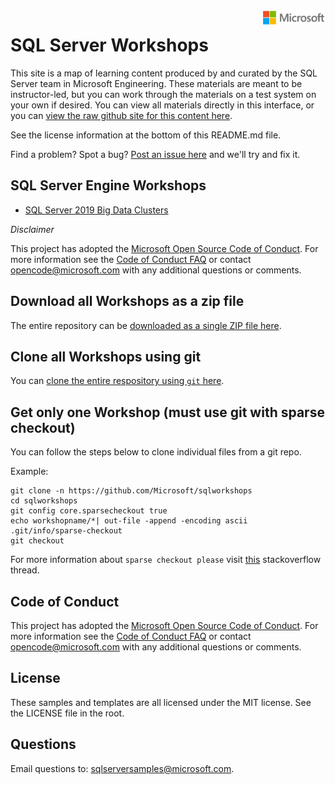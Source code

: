 <img style="float: right;" src="./graphics/solutions-microsoft-logo-small.png">

# SQL Server Workshops

This site is a map of learning content produced by and curated by the SQL Server team in Microsoft Engineering. These materials are meant to be instructor-led, but you can work through the materials on a test system on your own if desired. You can view all materials directly in this interface, or you can [view the raw github site for this content here](https://github.com/Microsoft/sqlworkshops). 

See the license information at the bottom of this README.md file.

Find a problem? Spot a bug? [Post an issue here](https://github.com/Microsoft/sqlworkshops/issues) and we'll try and fix it.

## SQL Server Engine Workshops

- [SQL Server 2019 Big Data Clusters](https://github.com/Microsoft/sqlworkshops/tree/master/sqlserver2019bigdataclusters)


*Disclaimer*

This project has adopted the [Microsoft Open Source Code of Conduct](https://opensource.microsoft.com/codeofconduct/). For more information see the [Code of Conduct FAQ](https://opensource.microsoft.com/codeofconduct/faq/) or contact [opencode@microsoft.com](mailto:opencode@microsoft.com) with any additional questions or comments.

## Download all Workshops as a zip file

The entire repository can be [downloaded as a single ZIP file here](https://github.com/Microsoft/sqlworkshops/archive/master.zip). 


## Clone all Workshops using git

You can [clone the entire respository using `git` here](https://github.com/Microsoft/sqlworkshops.git). 

## Get only one Workshop (must use git with sparse checkout)
You can follow the steps below to clone individual files from a git repo. 

Example:

```
git clone -n https://github.com/Microsoft/sqlworkshops
cd sqlworkshops
git config core.sparsecheckout true
echo workshopname/*| out-file -append -encoding ascii .git/info/sparse-checkout
git checkout
```

For more information about `sparse checkout please` visit [this](https://stackoverflow.com/questions/23289006/on-windows-git-error-sparse-checkout-leaves-no-entry-on-the-working-directory) stackoverflow thread.

## Code of Conduct
This project has adopted the [Microsoft Open Source Code of Conduct](https://opensource.microsoft.com/codeofconduct/). For more information see the [Code of Conduct FAQ](https://opensource.microsoft.com/codeofconduct/faq/) or contact [opencode@microsoft.com](mailto:opencode@microsoft.com) with any additional questions or comments.

## License
These samples and templates are all licensed under the MIT license. See the LICENSE file in the root.

## Questions
Email questions to: sqlserversamples@microsoft.com.
